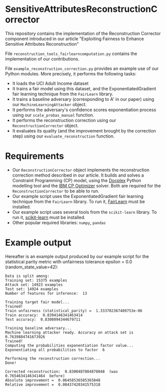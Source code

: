 # SensitiveAttributesReconstructionCorrector

This repository contains the implementation of the Reconstruction Corrector component introduced in our article "Exploiting Fairness to Enhance Sensitive Attributes Reconstruction"

File `reconstruction_tools_fairlearncomputation.py` contains the implementation of our contributions.

File `example_reconstruction_correction.py` provides an example use of our Python modules. More precisely, it performs the following tasks:

* It loads the UCI Adult Income dataset
* It trains a fair model using this dataset, and the ExponentiatedGradient fair learning technique from the `FairLearn` library.
* It trains a baseline adversary (corresponding to A' in our paper) using our `MachineLearningAttacker` object.
* It performs the adversary's confidence scores exponentiation process using our `scale_probas_manual` function.
* It performs the reconstruction correction using our `ReconstructionCorrector` object.
* It evaluates its quality (and the improvement brought by the correction step) using our `evaluate_reconstruction` function.

# Requirements

* Our `ReconstructionCorrector` object implements the reconstruction correction method described in our article. It builds and solves a Constraint Programming (CP) model, using the [Docplex](https://pypi.org/project/docplex/) Python modelling tool and the [IBM CP Optimizer](https://www.ibm.com/fr-fr/analytics/cplex-cp-optimizer) solver. Both are required for the `ReconstructionCorrector` to be able to run.
* Our example script uses the ExponentiatedGradient fair learning technique from the `FairLearn` library. To run it, [FairLearn](https://fairlearn.org/) must be installed.
* Our example script uses several tools from the `scikit-learn` library. To run it, [scikit-learn](https://scikit-learn.org/stable/) must be installed.
* Other popular required libraries: `numpy`, `pandas`

# Example output

Hereafter is an example output produced by our example script for the statistical parity metric with unfairness tolerance epsilon = 0.0 (random_state_value=42):

```console
Data is split among: 
Training set: 15375 examples
Attack set: 14923 examples
Test set: 14924 examples
Number of features for inference:  13 

Training target fair model...
Trained!
Train unfairness (statistical_parity) =  1.333702367489753e-06
Train accuracy:  0.8394146341463414
Test accuracy:  0.8308094344679711 

Training baseline adversary...
Machine learning attacker ready. Accuracy on attack set is  0.7639884741673926
Trained!
Computing the probabilities exponentiation factor value...
Exponentiating all probabilities to factor  6 

Performing the reconstruction correction...
Done! 

Corrected reconstruction:  0.8300487804878048  (was  0.7654634146341464  before)
Absolute improvement =  0.06458536585365848
Relative improvement =  0.08437420341575318
```